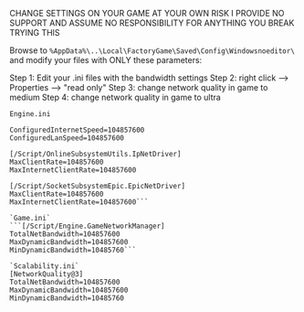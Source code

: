 CHANGE SETTINGS ON YOUR GAME AT YOUR OWN RISK
I PROVIDE NO SUPPORT AND ASSUME NO RESPONSIBILITY FOR ANYTHING YOU BREAK TRYING THIS

Browse to `%AppData%\..\Local\FactoryGame\Saved\Config\Windowsnoeditor\` and modify your files with ONLY these parameters:

Step 1: Edit your .ini files with the bandwidth settings
Step 2: right click --> Properties --> "read only"
Step 3: change network quality in game to medium
Step 4: change network quality in game to ultra

`Engine.ini`
```[/Script/Engine.Player]
ConfiguredInternetSpeed=104857600
ConfiguredLanSpeed=104857600

[/Script/OnlineSubsystemUtils.IpNetDriver]
MaxClientRate=104857600
MaxInternetClientRate=104857600

[/Script/SocketSubsystemEpic.EpicNetDriver]
MaxClientRate=104857600
MaxInternetClientRate=104857600```

`Game.ini`
```[/Script/Engine.GameNetworkManager]
TotalNetBandwidth=104857600
MaxDynamicBandwidth=104857600
MinDynamicBandwidth=10485760```

`Scalability.ini`
[NetworkQuality@3]
TotalNetBandwidth=104857600
MaxDynamicBandwidth=104857600
MinDynamicBandwidth=10485760

